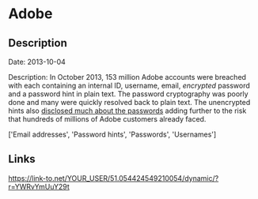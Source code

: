 # Adobe

## Description

Date: 2013-10-04

Description:
In October 2013, 153 million Adobe accounts were breached with each containing an internal ID, username, email, <em>encrypted</em> password and a password hint in plain text. The password cryptography was poorly done and many were quickly resolved back to plain text. The unencrypted hints also <a href="http://www.troyhunt.com/2013/11/adobe-credentials-and-serious.html" target="_blank" rel="noopener">disclosed much about the passwords</a> adding further to the risk that hundreds of millions of Adobe customers already faced.


['Email addresses', 'Password hints', 'Passwords', 'Usernames']

## Links

https://link-to.net/YOUR_USER/51.054424549210054/dynamic/?r=YWRvYmUuY29t